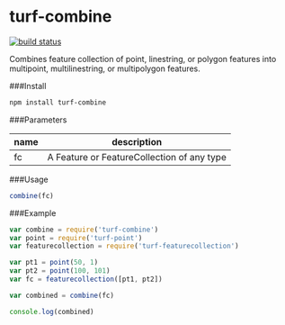 turf-combine
============
[![build status](https://secure.travis-ci.org/Turfjs/turf-combine.png)](http://travis-ci.org/Turfjs/turf-combine)

Combines feature collection of point, linestring, or polygon features into multipoint, multilinestring, or multipolygon features.

###Install

```sh
npm install turf-combine
```

###Parameters

|name|description|
|---|---|
|fc|A Feature or FeatureCollection of any type|

###Usage

```js
combine(fc)
```

###Example

```js
var combine = require('turf-combine')
var point = require('turf-point')
var featurecollection = require('turf-featurecollection')

var pt1 = point(50, 1)
var pt2 = point(100, 101)
var fc = featurecollection([pt1, pt2])

var combined = combine(fc)

console.log(combined)
```
